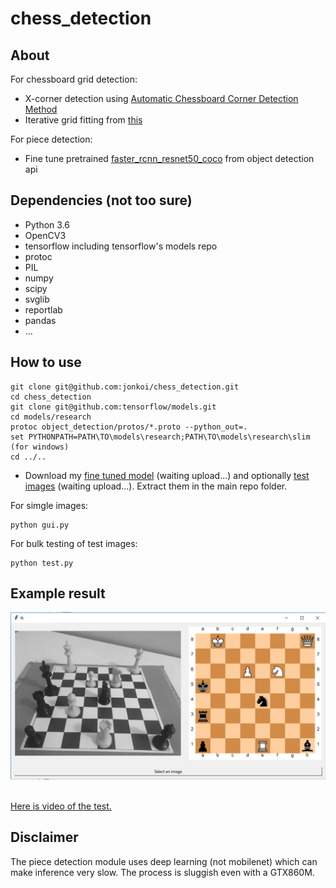 # chess_detection

## About
For chessboard grid detection:
- X-corner detection using [Automatic Chessboard Corner Detection Method](https://www.researchgate.net/publication/282446068_Automatic_chessboard_corner_detection_method)
- Iterative grid fitting from [this](https://github.com/Elucidation/ChessboardDetect/blob/master/FindChessboards.py)

For piece detection:
- Fine tune pretrained [faster_rcnn_resnet50_coco](http://download.tensorflow.org/models/object_detection/faster_rcnn_resnet50_coco_2017_11_08.tar.gz) from object detection api

## Dependencies (not too sure)

* Python 3.6
* OpenCV3
* tensorflow including tensorflow's models repo
* protoc
* PIL
* numpy
* scipy
* svglib
* reportlab
* pandas
* ...

## How to use

```shell
git clone git@github.com:jonkoi/chess_detection.git
cd chess_detection
git clone git@github.com:tensorflow/models.git
cd models/research
protoc object_detection/protos/*.proto --python_out=.
set PYTHONPATH=PATH\TO\models\research;PATH\TO\models\research\slim (for windows)
cd ../..
```

* Download my [fine tuned model]() (waiting upload...) and optionally [test images]() (waiting upload...). Extract them in the main repo folder.


For simgle images:
```shell
python gui.py
```
For bulk testing of test images:
```shell
python test.py
```

## Example result
<div align="center">
  <img src="https://github.com/jonkoi/chess_detection/blob/master/sample_result.png"><br><br>
</div>

[Here is video of the test.]()

## Disclaimer
The piece detection module uses deep learning (not mobilenet) which can make inference very slow. The process is sluggish even with a GTX860M.

